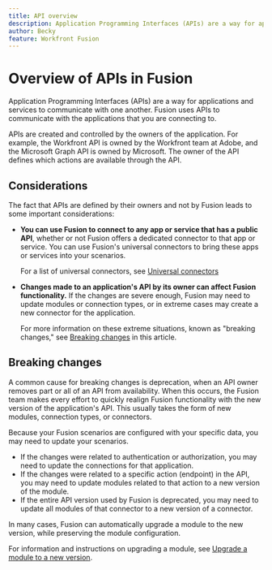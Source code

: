 ```yaml
---
title: API overview
description: Application Programming Interfaces (APIs) are a way for applications and services to communicate with one another. Fusion uses APIs to communicate with the application you are connecting to. Each application has a separate API.
author: Becky
feature: Workfront Fusion
---
```

# Overview of APIs in Fusion

Application Programming Interfaces (APIs) are a way for applications and services to communicate with one another. Fusion uses APIs to communicate with the applications that you are connecting to. 

APIs are created and controlled by the owners of the application. For example, the Workfront API is owned by the Workfront team at Adobe, and the Microsoft Graph API is owned by Microsoft. The owner of the API defines which actions are available through the API.

## Considerations

The fact that APIs are defined by their owners and not by Fusion leads to some important considerations:

* **You can use Fusion to connect to any app or service that has a public API**, whether or not Fusion offers a dedicated connector to that app or service. You can use Fusion's universal connectors to bring these apps or services into your scenarios.

   For a list of universal connectors, see [Universal connectors](/help/workfront-fusion/references/apps-and-modules/apps-and-modules-toc.md#universal-connectors)

* **Changes made to an application's API by its owner can affect Fusion functionality.** If the changes are severe enough, Fusion may need to update modules or connection types, or in extreme cases may create a new connector for the application.

   For more information on these extreme situations, known as "breaking changes," see [Breaking changes](#breaking-changes) in this article.
   

## Breaking changes

A common cause for breaking changes is deprecation, when an API owner removes part or all of an API from availability. When this occurs, the Fusion team makes every effort to quickly realign Fusion functionality with the new version of the application's API. This usually takes the form of new modules, connection types, or connectors.

Because your Fusion scenarios are configured with your specific data, you may need to update your scenarios.

* If the changes were related to authentication or authorization, you may need to update the connections for that application.
* If the changes were related to a specific action (endpoint) in the API, you may need to update modules related to that action to a new version of the module.
* If the entire API version used by Fusion is deprecated, you may need to update all modules of that connector to a new version of a connector.

In many cases, Fusion can automatically upgrade a module to the new version, while preserving the module configuration. 

For information and instructions on upgrading a module, see [Upgrade a module to a new version](/help/workfront-fusion/manage-scenarios/update-module-to-new-version.md).
